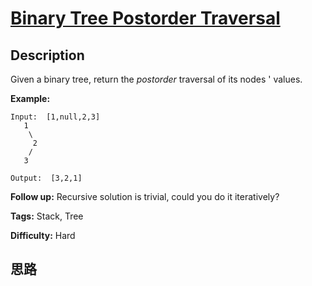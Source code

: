 # [Binary Tree Postorder Traversal][title]

## Description

Given a binary tree, return the _postorder_ traversal of its nodes ' values.

**Example:**
            Input:  [1,null,2,3]       1        \         2        /       3        Output:  [3,2,1]    

**Follow up:** Recursive solution is trivial, could you do it iteratively?


**Tags:** Stack, Tree

**Difficulty:** Hard

## 思路

[title]: https://leetcode.com/problems/binary-tree-postorder-traversal
